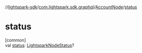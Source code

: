 //[lightspark-sdk](../../../index.md)/[com.lightspark.sdk.graphql](../index.md)/[AccountNode](index.md)/[status](status.md)

# status

[common]\
val [status](status.md): [LightsparkNodeStatus](../../com.lightspark.sdk.model/-lightspark-node-status/index.md)?
